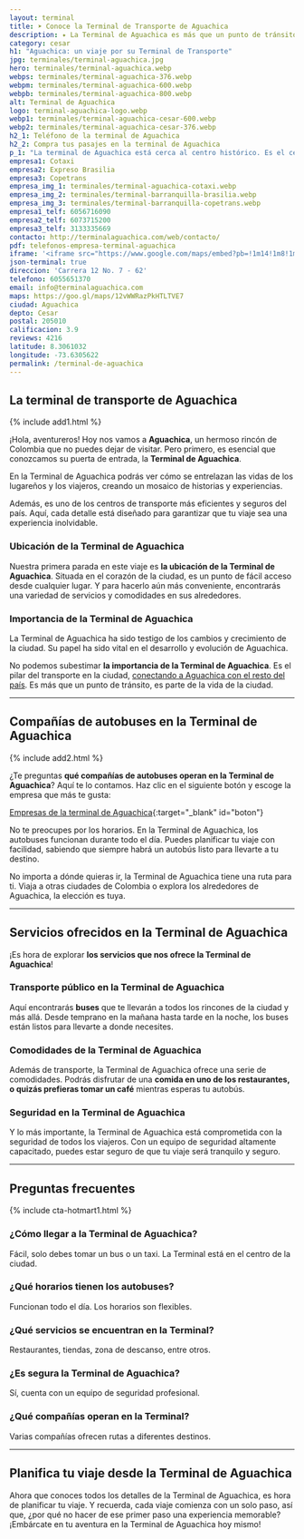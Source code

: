 ```yaml
---
layout: terminal
title: ➤ Conoce la Terminal de Transporte de Aguachica
description: ✦ La Terminal de Aguachica es más que un punto de tránsito. Conoce su historia, servicios y más. ¡Entérate ahora!
category: cesar
h1: "Aguachica: un viaje por su Terminal de Transporte"
jpg: terminales/terminal-aguachica.jpg
hero: terminales/terminal-aguachica.webp
webps: terminales/terminal-aguachica-376.webp
webpm: terminales/terminal-aguachica-600.webp
webpb: terminales/terminal-aguachica-800.webp
alt: Terminal de Aguachica
logo: terminal-aguachica-logo.webp
webp1: terminales/terminal-aguachica-cesar-600.webp
webp2: terminales/terminal-aguachica-cesar-376.webp
h2_1: Teléfono de la terminal de Aguachica
h2_2: Compra tus pasajes en la terminal de Aguachica
p_1: "La terminal de Aguachica está cerca al centro histórico. Es el centro de transporte de toda la región de la costa caribeña colombiana."
empresa1: Cotaxi
empresa2: Expreso Brasilia
empresa3: Copetrans
empresa_img_1: terminales/terminal-aguachica-cotaxi.webp
empresa_img_2: terminales/terminal-barranquilla-brasilia.webp
empresa_img_3: terminales/terminal-barranquilla-copetrans.webp
empresa1_telf: 6056716090
empresa2_telf: 6073715200
empresa3_telf: 3133335669
contacto: http://terminalaguachica.com/web/contacto/
pdf: telefonos-empresa-terminal-aguachica
iframe: '<iframe src="https://www.google.com/maps/embed?pb=!1m14!1m8!1m3!1d15791.866992056921!2d-73.6218075!3d8.3061032!3m2!1i1024!2i768!4f13.1!3m3!1m2!1s0x8e5d85644ffde4b9%3A0x92040d7416c336e0!2sTerminal%20de%20Transporte%20Aguachica!5e0!3m2!1ses-419!2sco!4v1687707420016!5m2!1ses-419!2sco" width="100%" height="450" style="border:0;" allowfullscreen="" loading="lazy" referrerpolicy="no-referrer-when-downgrade"></iframe>'
json-terminal: true
direccion: 'Carrera 12 No. 7 - 62'
telefono: 6055651370
email: info@terminalaguachica.com
maps: https://goo.gl/maps/12vWWRazPkHTLTVE7
ciudad: Aguachica
depto: Cesar
postal: 205010
calificacion: 3.9
reviews: 4216
latitude: 8.3061032
longitude: -73.6305622
permalink: /terminal-de-aguachica
---
```

## La terminal de transporte de Aguachica

{% include add1.html %}

¡Hola, aventureros! Hoy nos vamos a **Aguachica**, un hermoso rincón de Colombia que no puedes dejar de visitar. Pero primero, es esencial que conozcamos su puerta de entrada, la **Terminal de Aguachica**.

En la Terminal de Aguachica podrás ver cómo se entrelazan las vidas de los lugareños y los viajeros, creando un mosaico de historias y experiencias.

Además, es uno de los centros de transporte más eficientes y seguros del país. Aquí, cada detalle está diseñado para garantizar que tu viaje sea una experiencia inolvidable.

### Ubicación de la Terminal de Aguachica

Nuestra primera parada en este viaje es **la ubicación de la Terminal de Aguachica**. Situada en el corazón de la ciudad, es un punto de fácil acceso desde cualquier lugar. Y para hacerlo aún más conveniente, encontrarás una variedad de servicios y comodidades en sus alrededores.

### Importancia de la Terminal de Aguachica

La Terminal de Aguachica ha sido testigo de los cambios y crecimiento de la ciudad. Su papel ha sido vital en el desarrollo y evolución de Aguachica.

No podemos subestimar **la importancia de la Terminal de Aguachica**. Es el pilar del transporte en la ciudad, [conectando a Aguachica con el resto del país]({{'terminales-de-colombia'|relative_url}}). Es más que un punto de tránsito, es parte de la vida de la ciudad.

-----

## Compañías de autobuses en la Terminal de Aguachica

{% include add2.html %}

¿Te preguntas **qué compañías de autobuses operan en la Terminal de Aguachica**? Aquí te lo contamos. Haz clic en el siguiente botón y escoge la empresa que más te gusta:

[Empresas de la terminal de Aguachica]({{page.url}}/{{page.pdf}}){:target="_blank" id="boton"}

No te preocupes por los horarios. En la Terminal de Aguachica, los autobuses funcionan durante todo el día. Puedes planificar tu viaje con facilidad, sabiendo que siempre habrá un autobús listo para llevarte a tu destino.

No importa a dónde quieras ir, la Terminal de Aguachica tiene una ruta para ti. Viaja a otras ciudades de Colombia o explora los alrededores de Aguachica, la elección es tuya.

-----

## Servicios ofrecidos en la Terminal de Aguachica

¡Es hora de explorar **los servicios que nos ofrece la Terminal de Aguachica**!

### Transporte público en la Terminal de Aguachica

Aquí encontrarás **buses** que te llevarán a todos los rincones de la ciudad y más allá. Desde temprano en la mañana hasta tarde en la noche, los buses están listos para llevarte a donde necesites.

### Comodidades de la Terminal de Aguachica

Además de transporte, la Terminal de Aguachica ofrece una serie de comodidades. Podrás disfrutar de una **comida en uno de los restaurantes, o quizás prefieras tomar un café** mientras esperas tu autobús.

### Seguridad en la Terminal de Aguachica

Y lo más importante, la Terminal de Aguachica está comprometida con la seguridad de todos los viajeros. Con un equipo de seguridad altamente capacitado, puedes estar seguro de que tu viaje será tranquilo y seguro.

-----

## Preguntas frecuentes

{% include cta-hotmart1.html %}

### ¿Cómo llegar a la Terminal de Aguachica?

Fácil, solo debes tomar un bus o un taxi. La Terminal está en el centro de la ciudad.

### ¿Qué horarios tienen los autobuses?

Funcionan todo el día. Los horarios son flexibles.

### ¿Qué servicios se encuentran en la Terminal?

Restaurantes, tiendas, zona de descanso, entre otros.

### ¿Es segura la Terminal de Aguachica?

Sí, cuenta con un equipo de seguridad profesional.

### ¿Qué compañías operan en la Terminal?

Varias compañías ofrecen rutas a diferentes destinos.

-----

## Planifica tu viaje desde la Terminal de Aguachica

Ahora que conoces todos los detalles de la Terminal de Aguachica, es hora de planificar tu viaje. Y recuerda, cada viaje comienza con un solo paso, así que, ¿por qué no hacer de ese primer paso una experiencia memorable? ¡Embárcate en tu aventura en la Terminal de Aguachica hoy mismo!


